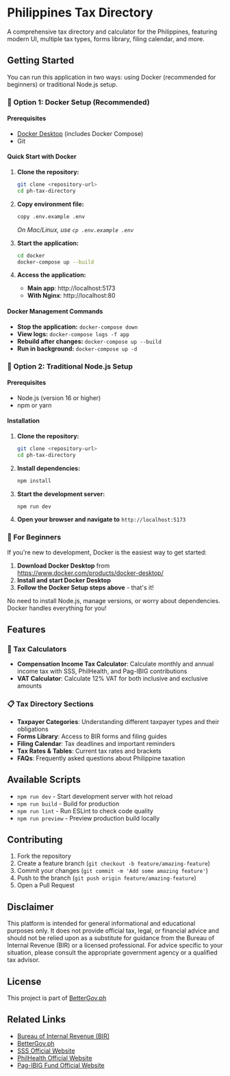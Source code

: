 # Philippines Tax Directory

A comprehensive tax directory and calculator for the Philippines, featuring modern UI, multiple tax types, forms library, filing calendar, and more.

## Getting Started

You can run this application in two ways: using Docker (recommended for beginners) or traditional Node.js setup.

### 🐳 Option 1: Docker Setup (Recommended)

#### Prerequisites
- [Docker Desktop](https://www.docker.com/products/docker-desktop/) (includes Docker Compose)
- Git

#### Quick Start with Docker
1. **Clone the repository:**
   ```bash
   git clone <repository-url>
   cd ph-tax-directory
   ```

2. **Copy environment file:**
   ```bash
   copy .env.example .env
   ```
   *On Mac/Linux, use `cp .env.example .env`*

3. **Start the application:**
   ```bash
   cd docker
   docker-compose up --build
   ```

4. **Access the application:**
   - **Main app**: http://localhost:5173
   - **With Nginx**: http://localhost:80

#### Docker Management Commands
- **Stop the application:** `docker-compose down`
- **View logs:** `docker-compose logs -f app`
- **Rebuild after changes:** `docker-compose up --build`
- **Run in background:** `docker-compose up -d`

### 🔧 Option 2: Traditional Node.js Setup

#### Prerequisites
- Node.js (version 16 or higher)
- npm or yarn

#### Installation
1. **Clone the repository:**
   ```bash
   git clone <repository-url>
   cd ph-tax-directory
   ```

2. **Install dependencies:**
   ```bash
   npm install
   ```

3. **Start the development server:**
   ```bash
   npm run dev
   ```

4. **Open your browser and navigate to** `http://localhost:5173`

### 🎯 For Beginners

If you're new to development, Docker is the easiest way to get started:

1. **Download Docker Desktop** from https://www.docker.com/products/docker-desktop/
2. **Install and start Docker Desktop**
3. **Follow the Docker Setup steps above** - that's it!

No need to install Node.js, manage versions, or worry about dependencies. Docker handles everything for you!

## Features

### 🧮 Tax Calculators
- **Compensation Income Tax Calculator**: Calculate monthly and annual income tax with SSS, PhilHealth, and Pag-IBIG contributions
- **VAT Calculator**: Calculate 12% VAT for both inclusive and exclusive amounts

### 📋 Tax Directory Sections
- **Taxpayer Categories**: Understanding different taxpayer types and their obligations
- **Forms Library**: Access to BIR forms and filing guides
- **Filing Calendar**: Tax deadlines and important reminders
- **Tax Rates & Tables**: Current tax rates and brackets
- **FAQs**: Frequently asked questions about Philippine taxation

## Available Scripts

- `npm run dev` - Start development server with hot reload
- `npm run build` - Build for production
- `npm run lint` - Run ESLint to check code quality
- `npm run preview` - Preview production build locally

## Contributing

1. Fork the repository
2. Create a feature branch (`git checkout -b feature/amazing-feature`)
3. Commit your changes (`git commit -m 'Add some amazing feature'`)
4. Push to the branch (`git push origin feature/amazing-feature`)
5. Open a Pull Request

## Disclaimer

This platform is intended for general informational and educational purposes only. It does not provide official tax, legal, or financial advice and should not be relied upon as a substitute for guidance from the Bureau of Internal Revenue (BIR) or a licensed professional. For advice specific to your situation, please consult the appropriate government agency or a qualified tax advisor.

## License

This project is part of [BetterGov.ph](https://www.bettergov.ph/)

## Related Links

- [Bureau of Internal Revenue (BIR)](https://www.bir.gov.ph/)
- [BetterGov.ph](https://www.bettergov.ph/)
- [SSS Official Website](https://www.sss.gov.ph/)
- [PhilHealth Official Website](https://www.philhealth.gov.ph/)
- [Pag-IBIG Fund Official Website](https://www.pagibigfund.gov.ph/)
